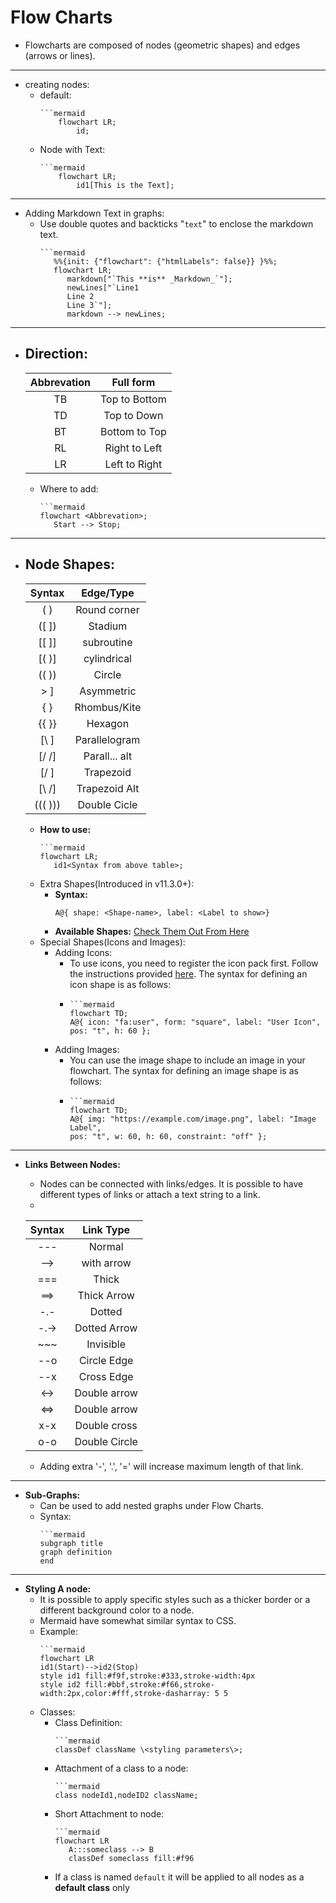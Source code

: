# __Flow Charts__

   - Flowcharts are composed of nodes (geometric shapes) and edges (arrows or lines).
---
   - creating nodes:
     - default:
       ```
       ```mermaid
           flowchart LR;
               id;
       ```
     - Node with Text:
       ```
       ```mermaid
           flowchart LR;
               id1[This is the Text];
       ```
---
   - Adding Markdown Text in graphs:
     - Use double quotes and backticks "` text `" to enclose the markdown text.
       ```
       ```mermaid
          %%{init: {"flowchart": {"htmlLabels": false}} }%%;
          flowchart LR;
             markdown["`This **is** _Markdown_`"];
             newLines["`Line1
             Line 2
             Line 3`"];
             markdown --> newLines;
       ```
---
   - __Direction:__
     -
     | Abbrevation | Full form     |
     |:-----------:|:-------------:|
     | TB          | Top to Bottom |
     | TD          | Top to Down   |
     | BT          | Bottom to Top |
     | RL          | Right to Left |
     | LR          | Left to Right |

     - Where to add:
       ```
       ```mermaid
       flowchart <Abbrevation>;
          Start --> Stop;
       ```
---
   - __Node Shapes:__
     -
     | Syntax         | Edge/Type     |
     |:--------------:|:-------------:|
     | ( <text> )     | Round corner  |
     | ([ <text> ])   | Stadium       |
     | [[ <text> ]]   | subroutine    |
     | [( <text> )]   | cylindrical   |
     | (( <text> ))   | Circle        |
     | > <text> ]     | Asymmetric    |
     | { <text> }     | Rhombus/Kite  |
     | {{ <text> }}   | Hexagon       |
     | [\ <text> \]   | Parallelogram |
     | [/ <text> /]   | Parall... alt |
     | [/ <text> \]   | Trapezoid     |
     | [\ <text> /]   | Trapezoid Alt |
     | ((( <text> ))) | Double Cicle  |

     - __How to use:__
       ```
       ```mermaid
       flowchart LR;
          id1<Syntax from above table>;
       ```
     - Extra Shapes(Introduced in v11.3.0+):
       - __Syntax:__
          ```
          A@{ shape: <Shape-name>, label: <Label to show>}
          ```
       - __Available Shapes:__
          [Check Them Out From Here](https://mermaid.js.org/syntax/flowchart.html)
     - Special Shapes(Icons and Images):
       - Adding Icons:
         - To use icons, you need to register the icon pack first. Follow the instructions
           provided [here](https://mermaid.js.org/config/icons.html). The syntax for defining
           an icon shape is as follows:
         - ```
           ```mermaid
           flowchart TD;
           A@{ icon: "fa:user", form: "square", label: "User Icon", pos: "t", h: 60 };
           ```
       - Adding Images:
         - You can use the image shape to include an image in your flowchart.
           The syntax for defining an image shape is as follows:
         - ```
           ```mermaid
           flowchart TD;
           A@{ img: "https://example.com/image.png", label: "Image Label",
           pos: "t", w: 60, h: 60, constraint: "off" };
           ```
---
   - __Links Between Nodes:__
     - Nodes can be connected with links/edges. It is possible to have
       different types of links or attach a text string to a link.
     -
     | Syntax         | Link Type     |
     |:--------------:|:-------------:|
     | ---            | Normal        |
     | -->            | with arrow    |
     | ===            | Thick         |
     | ==>            | Thick Arrow   |
     | -.-            | Dotted        |
     | -.->           | Dotted Arrow  |
     | ~~~            | Invisible     |
     | --o            | Circle Edge   |
     | --x            | Cross Edge    |
     | <->            | Double arrow  |
     | <=>            | Double arrow  |
     | x-x            | Double cross  |
     | o-o            | Double Circle |

     - Adding extra '-', '.', '=' will increase maximum length of that link.
---
   - __Sub-Graphs:__
     - Can be used to add nested graphs under Flow Charts.
     - Syntax:
       ```
       ```mermaid
       subgraph title
       graph definition
       end
       ```
---
   - __Styling A node:__
     - It is possible to apply specific styles such as a thicker border
       or a different background color to a node.
     - Mermaid have somewhat similar syntax to CSS.
     - Example:
       ```
       ```mermaid
       flowchart LR
       id1(Start)-->id2(Stop)
       style id1 fill:#f9f,stroke:#333,stroke-width:4px
       style id2 fill:#bbf,stroke:#f66,stroke-width:2px,color:#fff,stroke-dasharray: 5 5
       ```
     - Classes:
       - Class Definition:
         ```
         ```mermaid
         classDef className \<styling parameters\>;
         ```
       - Attachment of a class to a node:
         ```
         ```mermaid
         class nodeId1,nodeID2 className;
         ```
       - Short Attachment to node:
         ```
         ```mermaid
         flowchart LR
            A:::someclass --> B
            classDef someclass fill:#f96
         ```
       - If a class is named `default` it will be applied to all nodes
         as a __default class__ only
